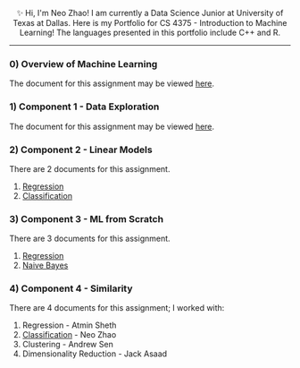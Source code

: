 <p align="center">
  ✨ Hi, I'm Neo Zhao! I am currently a Data Science Junior at University of Texas at Dallas. Here is my Portfolio for CS 4375 - Introduction to Machine Learning! The languages presented in this portfolio include C++ and R.
  </p>

------------------

### 0) Overview of Machine Learning
The document for this assignment may be viewed [here](overviewOfML.pdf).


### 1) Component 1 - Data Exploration
The document for this assignment may be viewed [here](portCompOne.pdf).

### 2) Component 2 - Linear Models
There are 2 documents for this assignment. 
1) [Regression](Regression.pdf)
2) [Classification](Classification.pdf)

### 3) Component 3 - ML from Scratch
There are 3 documents for this assignment.
1) [Regression](fourRegression.cpp)
2) [Naive Bayes](fourNaiveBayes.cpp)

### 4) Component 4 - Similarity
There are 4 documents for this assignment; I worked with: 
1) Regression - Atmin Sheth
2) [Classification](classificationFive.pdf) - Neo Zhao
3) Clustering - Andrew Sen
4) Dimensionality Reduction - Jack Asaad
